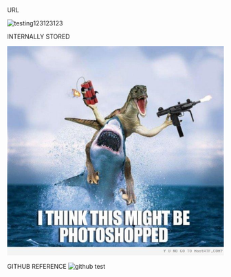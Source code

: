 URL





![testing123123123](http://s5.favim.com/orig/53/cool-funny-haha-lol-Favim.com-495079.jpg)

INTERNALLY STORED





<a href="/images/testing123123123.jpg" rel="some text"><img src="/images/testing123123123.jpg" alt="" /></a>

GITHUB REFERENCE
![github test](https://github.com/concordia-publishing-house/united-help/raw/master/images/testing123123123.png "raptor/shark")